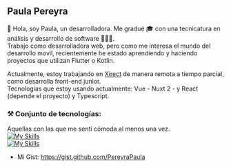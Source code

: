 ## Paula Pereyra

👋 Hola, soy Paula, un desarrolladora. Me gradué 🎓 con una tecnicatura en análisis y desarrollo de software 👨🏻‍💻.  
Trabajo como desarrolladora web, pero como me interesa el mundo del desarrollo movil, recientemente he estado aprendiendo y haciendo proyectos que utilizan Flutter o Kotlin.

Actualmente, estoy trabajando en [Xirect](https://www.xirect.com/es/) de manera remota a tiempo parcial, como desarrolla front-end junior.  
Tecnologias que estoy usando actualmente: Vue - Nuxt 2 - y React (depende el proyecto) y Typescript.

### ⚒ Conjunto de tecnologías:
Aquellas con las que me sentí cómoda al menos una vez.  
[![My Skills](https://skillicons.dev/icons?i=html,css,js,react,vue,nuxtjs,wordpress,typescript)](https://skillicons.dev)  
[![My Skills](https://skillicons.dev/icons?i=php,mysql,laravel,git,linux,docker)](https://skillicons.dev)

- Mi Gist: https://gist.github.com/PereyraPaula

